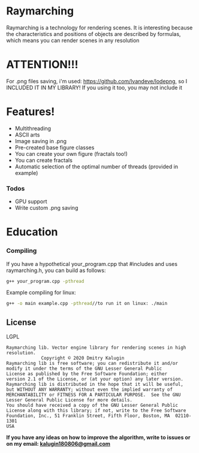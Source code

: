 # Raymarching
Raymarching is a technology for rendering scenes. It is interesting because the characteristics and positions of objects are described by formulas, which means you can render scenes in any resolution

# ATTENTION!!! 
For .png files saving, i'm used: https://github.com/lvandeve/lodepng, so I INCLUDED IT IN MY LIBRARY! If you using it too, you may not include it

# Features!

  - Multithreading
  - ASCII arts
  - Image saving in .png
  - Pre-created base figure classes
  - You can create your own figure (fractals too!)
  - You can create fractals
  - Automatic selection of the optimal number of threads (provided in example)
  
### Todos

  - GPU support
  - Write custom .png saving

# Education
### Compiling
If you have a hypothetical your_program.cpp that #includes and uses raymarching.h, you can build as follows:
```sh
g++ your_program.cpp -pthread
```
Example compiling for linux:
```sh
g++ -o main example.cpp -pthread//to run it on linux: ./main
```

License
----

LGPL

    Raymarching lib. Vector engine library for rendering scenes in high resolution.
                 Copyright © 2020 Dmitry Kalugin
    Raymarching lib is free software; you can redistribute it and/or
    modify it under the terms of the GNU Lesser General Public
    License as published by the Free Software Foundation; either
    version 2.1 of the License, or (at your option) any later version.
    Raymarching lib is distributed in the hope that it will be useful,
    but WITHOUT ANY WARRANTY; without even the implied warranty of
    MERCHANTABILITY or FITNESS FOR A PARTICULAR PURPOSE.  See the GNU
    Lesser General Public License for more details.
    You should have received a copy of the GNU Lesser General Public
    License along with this library; if not, write to the Free Software
    Foundation, Inc., 51 Franklin Street, Fifth Floor, Boston, MA  02110-1301
    USA


**If you have any ideas on how to improve the algorithm, write to issues or on my email: kalugin180806@gmail.com**
